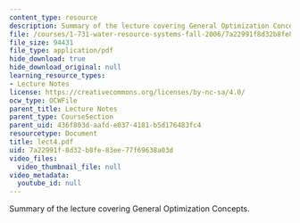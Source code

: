 ```yaml
---
content_type: resource
description: Summary of the lecture covering General Optimization Concepts.
file: /courses/1-731-water-resource-systems-fall-2006/7a22991f8d32b8fe83ee77f69638a03d_lect4.pdf
file_size: 94431
file_type: application/pdf
hide_download: true
hide_download_original: null
learning_resource_types:
- Lecture Notes
license: https://creativecommons.org/licenses/by-nc-sa/4.0/
ocw_type: OCWFile
parent_title: Lecture Notes
parent_type: CourseSection
parent_uid: 436f803d-aafd-e037-4181-b5d176483fc4
resourcetype: Document
title: lect4.pdf
uid: 7a22991f-8d32-b8fe-83ee-77f69638a03d
video_files:
  video_thumbnail_file: null
video_metadata:
  youtube_id: null
---
```

Summary of the lecture covering General Optimization Concepts.